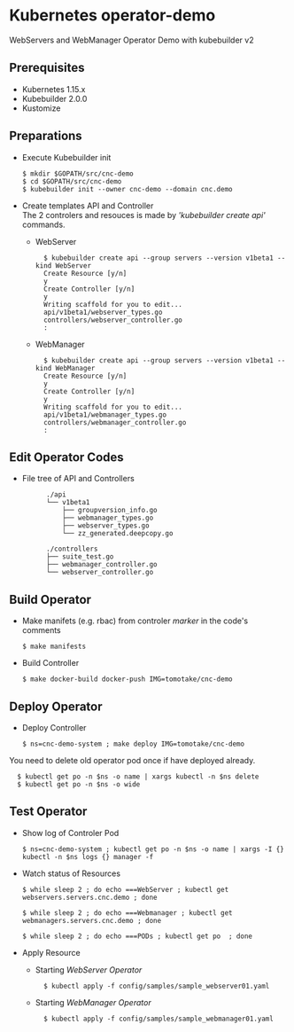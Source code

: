 # Kubernetes operator-demo
WebServers and WebManager Operator Demo with kubebuilder v2


## Prerequisites
- Kubernetes 1.15.x
- Kubebuilder 2.0.0
- Kustomize

## Preparations
- Execute Kubebuilder init

      $ mkdir $GOPATH/src/cnc-demo
      $ cd $GOPATH/src/cnc-demo
      $ kubebuilder init --owner cnc-demo --domain cnc.demo

- Create templates API and Controller  
The 2 controlers and resouces is made by _'kubebuilder create api'_ commands.
	- WebServer
	
			$ kubebuilder create api --group servers --version v1beta1 --kind WebServer
			Create Resource [y/n]
			y
			Create Controller [y/n]
			y
			Writing scaffold for you to edit...
			api/v1beta1/webserver_types.go
			controllers/webserver_controller.go
			:
	
	- WebManager

			$ kubebuilder create api --group servers --version v1beta1 --kind WebManager
			Create Resource [y/n]
			y
			Create Controller [y/n]
			y
			Writing scaffold for you to edit...
			api/v1beta1/webmanager_types.go
			controllers/webmanager_controller.go
			:


## Edit Operator Codes

- File tree of API and Controllers

			./api
			└── v1beta1
			    ├── groupversion_info.go
			    ├── webmanager_types.go
			    ├── webserver_types.go
			    └── zz_generated.deepcopy.go
						
			./controllers
			├── suite_test.go
			├── webmanager_controller.go
			└── webserver_controller.go


## Build Operator

- Make manifets (e.g. rbac) from controler _marker_ in the code's comments

      $ make manifests

- Build Controller

      $ make docker-build docker-push IMG=tomotake/cnc-demo

## Deploy Operator

- Deploy Controller

      $ ns=cnc-demo-system ; make deploy IMG=tomotake/cnc-demo

You need to delete old operator pod once if have deployed already.

	  $ kubectl get po -n $ns -o name | xargs kubectl -n $ns delete
	  $ kubectl get po -n $ns -o wide

## Test Operator

- Show log of Controler Pod

      $ ns=cnc-demo-system ; kubectl get po -n $ns -o name | xargs -I {}  kubectl -n $ns logs {} manager -f

- Watch status of Resources

      $ while sleep 2 ; do echo ===WebServer ; kubectl get webservers.servers.cnc.demo ; done

      $ while sleep 2 ; do echo ===Webmanager ; kubectl get webmanagers.servers.cnc.demo ; done

      $ while sleep 2 ; do echo ===PODs ; kubectl get po  ; done


- Apply Resource
	- Starting _WebServer Operator_
	
			$ kubectl apply -f config/samples/sample_webserver01.yaml

	- Starting _WebManager Operator_
	
			$ kubectl apply -f config/samples/sample_webmanager01.yaml


